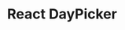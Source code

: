---
title: 'React DayPicker'
description: 'DayPicker is a date picker component for React.'
link: 'https://react-day-picker.js.org/'
imageURL: 'https://res.cloudinary.com/dc6mrv5cb/image/upload/v1718793671/personal-resources/react/zrtvvcnrst5vshhtgnop_blvshx.webp'
---